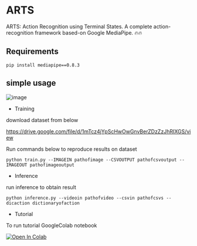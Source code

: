 # ARTS
ARTS: Action Recognition using Terminal States. A complete action-recognition framework based-on Google MediaPipe. 🔥🔥
## Requirements
```pip install mediapipe==0.8.3```
## simple usage

![image](https://drive.google.com/uc?export=view&id=1iQaWnHDPNkafskDRiwTB08bs90oawKjo)

- Training

download dataset from below

https://drive.google.com/file/d/1mTcz4jYpScHwOwGnvBerZDzZzJhRIXGS/view

Run commands below to reproduce results on  dataset

```python train.py --IMAGEIN pathofimage --CSVOUTPUT pathofcsvoutput --IMAGEOUT pathofimageoutput ```
- Inference

run inference to obtain result

```python inference.py --videoin pathofvideo --csvin pathofcsvs --dicaction dictionaryofaction ```

- Tutorial

To run tutorial GoogleColab notebook 

<a href="https://colab.research.google.com/github/4-geeks/ARTS/blob/main/ARTSTUTORIAL.ipynb">
  <img src="https://colab.research.google.com/assets/colab-badge.svg" alt="Open In Colab"/>
</a>
